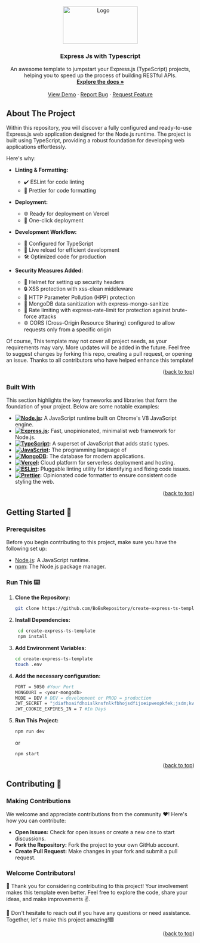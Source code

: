 <a name="readme-top"></a>

<br />
<div align="center">
  <a href="https://github.com/BoBsRepository/create-express-ts-template">
    <img src="https://repository-images.githubusercontent.com/162537377/9c807700-9828-11ea-8a3b-47411956130e" alt="Logo" width="200" height="100">
  </a>

  <h3 align="center">Express Js with Typescript</h3>

  <p align="center">
    An awesome template to jumpstart your Express.js (TypeScript) projects, helping you to speed up the process of building RESTful APIs.
    <br />
    <a href="https://github.com/BoBsRepository/create-express-ts-template"><strong>Explore the docs »</strong></a>
    <br />
    <br />
    <a href="https://create-expresss-ts.vercel.app">View Demo</a>
    ·
    <a href="https://github.com/BoBsRepository/create-express-ts-template/issues">Report Bug</a>
    ·
    <a href="https://github.com/BoBsRepository/create-express-ts-template/issues">Request Feature</a>
  </p>
</div>








## About The Project


Within this repository, you will discover a fully configured and ready-to-use Express.js web application designed for the Node.js runtime. The project is built using TypeScript, providing a robust foundation for developing web applications effortlessly.

Here's why:
- **Linting & Formatting:**
  - ✔️ ESLint for code linting
  - 🎨 Prettier for code formatting

- **Deployment:**
  - 🌐 Ready for deployment on Vercel
  - 🚀 One-click deployment

- **Development Workflow:**
  - 🔧 Configured for TypeScript
  - 🔄 Live reload for efficient development
  - 🛠 Optimized code for production

- **Security Measures Added:**
  - 🔐 Helmet for setting up security headers
  - 🔒 XSS protection with xss-clean middleware
  - 🚧 HTTP Parameter Pollution (HPP) protection
  - 🧼 MongoDB data sanitization with express-mongo-sanitize
  - 🚦 Rate limiting with express-rate-limit for protection against brute-force attacks
  - 🌐 CORS (Cross-Origin Resource Sharing) configured to allow requests only from a specific origin  

Of course, This template may not cover all project needs, as your requirements may vary. More updates will be added in the future. Feel free to suggest changes by forking this repo, creating a pull request, or opening an issue. Thanks to all contributors who have helped enhance this template!

<p align="right">(<a href="#readme-top">back to top</a>)</p>

### Built With

This section highlights the key frameworks and libraries that form the foundation of your project. Below are some notable examples:


- **[![Node.js](https://img.shields.io/badge/Node.js-43853D?style=for-the-badge&logo=node.js&logoColor=white)](https://nodejs.org/):** A JavaScript runtime built on Chrome's V8 JavaScript engine.
- **[![Express.js](https://img.shields.io/badge/Express.js-404D59?style=for-the-badge)](https://expressjs.com/):** Fast, unopinionated, minimalist web framework for Node.js.
- **[![TypeScript](https://shields.io/badge/TypeScript-3178C6?logo=TypeScript&logoColor=FFF&style=flat-square)](https://www.typescriptlang.org/):** A superset of JavaScript that adds static types.
- **[![JavaScript](https://img.shields.io/badge/JavaScript-323330?style=for-the-badge&logo=javascript&logoColor=F7DF1E)](https://developer.mozilla.org/en-US/docs/Web/JavaScript):** The programming language of 
- **[![MongoDB](https://img.shields.io/badge/MongoDB-4EA94B?style=for-the-badge&logo=mongodb&logoColor=white)](https://www.mongodb.com/):** The database for modern applications.
- **[![Vercel](https://img.shields.io/badge/Vercel-000000?style=for-the-badge&logo=vercel&logoColor=white)](https://vercel.com/):** Cloud platform for serverless deployment and hosting.
- **[![ESLint](https://img.shields.io/badge/ESLint-4B32C3?style=for-the-badge&logo=eslint&logoColor=white)](https://eslint.org/):** Pluggable linting utility for identifying and fixing code issues.
- **[![Prettier](https://img.shields.io/badge/Prettier-F7B93E?style=for-the-badge&logo=prettier&logoColor=white)](https://prettier.io/):** Opinionated code formatter to ensure consistent code styling the web.



<p align="right">(<a href="#readme-top">back to top</a>)</p>


## Getting Started 🚀

### Prerequisites
Before you begin contributing to this project, make sure you have the following set up:

- [Node.js](https://nodejs.org/): A JavaScript runtime.
- [npm](https://www.npmjs.com/): The Node.js package manager.

### Run This ⌨️

1. **Clone the Repository:**
   ```bash
   git clone https://github.com/BoBsRepository/create-express-ts-template.git
   ```
2. **Install Dependencies:**
   ```bash
    cd create-express-ts-template
    npm install
   ```
3. **Add Environment Variables:**
   ```bash
   cd create-express-ts-template
   touch .env
   ```
4. **Add the necessary configuration:**
   ```bash
   PORT = 5050 #Your Port 
   MONGOURI = <your-mongodb>
   MODE = DEV # DEV = development or PROD = production
   JWT_SECRET = "jdiafhoaifdhoislknsfnlkfbhojsdfijoeipweopkfek;jsdm;kvm;cvkjvjpisdv" # Your Secret
   JWT_COOKIE_EXPIRES_IN = 7 #In Days
   ```
5. **Run This Project:**
   ```bash
   npm run dev
   ```
   or
   
   ```bash
   npm start
   ```

   <p align="right">(<a href="#readme-top">back to top</a>)</p>
## Contributing 🌟   
### Making Contributions

We welcome and appreciate contributions from the community ❤️! Here's how you can contribute:

- **Open Issues:** Check for open issues or create a new one to start discussions.
- **Fork the Repository:** Fork the project to your own GitHub account.
- **Create Pull Request:** Make changes in your fork and submit a pull request.

### Welcome Contributors!

🚀 Thank you for considering contributing to this project! Your involvement makes this template even better. Feel free to explore the code, share your ideas, and make improvements ✌️.

🌟 Don't hesitate to reach out if you have any questions or need assistance. Together, let's make this project amazing!🟩

<p align="right">(<a href="#readme-top">back to top</a>)</p>






